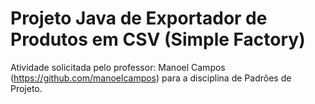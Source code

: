 # Projeto Java de Exportador de Produtos em CSV (Simple Factory)

Atividade solicitada pelo professor: Manoel Campos (https://github.com/manoelcampos) para a disciplina de Padrões de Projeto.
